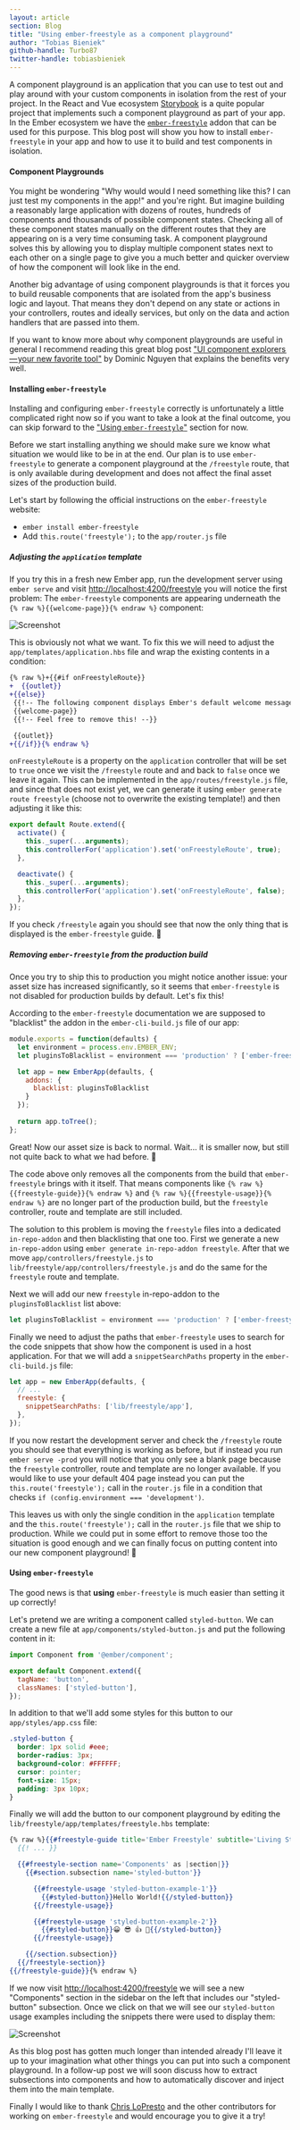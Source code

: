 ```yaml
---
layout: article
section: Blog
title: "Using ember-freestyle as a component playground"
author: "Tobias Bieniek"
github-handle: Turbo87
twitter-handle: tobiasbieniek
---
```


A component playground is an application that you can use to test out and
play around with your custom components in isolation from the rest of your
project. In the React and Vue ecosystem [Storybook] is a quite popular project
that implements such a component playground as part of your app. In the Ember
ecosystem we have the [`ember-freestyle`][ember-freestyle] addon that can be
used for this purpose. This blog post will show you how to install
`ember-freestyle` in your app and how to use it to build and test components
in isolation.

[Storybook]: https://storybook.js.org/
[ember-freestyle]: http://ember-freestyle.com/

<!--break-->


#### Component Playgrounds

You might be wondering "Why would would I need something like this? I can just
test my components in the app!" and you're right. But imagine building a
reasonably large application with dozens of routes, hundreds of components
and thousands of possible component states. Checking all of these
component states manually on the different routes that they are appearing on
is a very time consuming task. A component playground solves this by allowing
you to display multiple component states next to each other on a single page
to give you a much better and quicker overview of how the component will look
like in the end.

Another big advantage of using component playgrounds is that it forces you to
build reusable components that are isolated from the app's business logic and
layout. That means they don't depend on any state or actions in your
controllers, routes and ideally services, but only on the data and action
handlers that are passed into them.

If you want to know more about why component playgrounds are useful in general
I recommend reading this great blog post ["UI component explorers — your new favorite tool"][ui-component-explorers]
by Dominic Nguyen that explains the benefits very well.

[ui-component-explorers]: https://blog.hichroma.com/the-crucial-tool-for-modern-frontend-engineers-fb849b06187a


#### Installing `ember-freestyle`

Installing and configuring `ember-freestyle` correctly is unfortunately a
little complicated right now so if you want to take a look at the final
outcome, you can skip forward to the ["Using `ember-freestyle`"](#using-ember-freestyle)
section for now.

Before we start installing anything we should make sure we know what situation
we would like to be in at the end. Our plan is to use `ember-freestyle` to
generate a component playground at the `/freestyle` route, that is only
available during development and does not affect the final asset sizes of the
production build.

Let's start by following the official instructions on the `ember-freestyle`
website:

- `ember install ember-freestyle`
- Add `this.route('freestyle');` to the `app/router.js` file

##### Adjusting the `application` template

If you try this in a fresh new Ember app, run the development server using
`ember serve` and visit <http://localhost:4200/freestyle> you will notice the
first problem: The `ember-freestyle` components are appearing underneath the
`{% raw %}{{welcome-page}}{% endraw %}` component:

![Screenshot](/images/posts/2017-12-07-ember-freestyle/freestyle-underneath-welcome-page.png)

This is obviously not what we want. To fix this we will need to adjust the
`app/templates/application.hbs` file and wrap the existing contents in a
condition:

```diff
{% raw %}+{{#if onFreestyleRoute}}
+  {{outlet}}
+{{else}}
 {{!-- The following component displays Ember's default welcome message. --}}
 {{welcome-page}}
 {{!-- Feel free to remove this! --}}

 {{outlet}}
+{{/if}}{% endraw %}
```

`onFreestyleRoute` is a property on the `application` controller that will be
set to `true` once we visit the `/freestyle` route and and back to `false`
once we leave it again. This can be implemented in the `app/routes/freestyle.js`
file, and since that does not exist yet, we can generate it using 
`ember generate route freestyle` (choose not to overwrite the existing
template!) and then adjusting it like this:

```js
export default Route.extend({
  activate() {
    this._super(...arguments);
    this.controllerFor('application').set('onFreestyleRoute', true);
  },

  deactivate() {
    this._super(...arguments);
    this.controllerFor('application').set('onFreestyleRoute', false);
  },
});
```

If you check `/freestyle` again you should see that now the only thing that is
displayed is the `ember-freestyle` guide. 🎉

##### Removing `ember-freestyle` from the production build

Once you try to ship this to production you might notice another issue: your
asset size has increased significantly, so it seems that `ember-freestyle` is
not disabled for production builds by default. Let's fix this!

According to the `ember-freestyle` documentation we are supposed to "blacklist"
the addon in the `ember-cli-build.js` file of our app:

```js
module.exports = function(defaults) {
  let environment = process.env.EMBER_ENV;
  let pluginsToBlacklist = environment === 'production' ? ['ember-freestyle'] : [];

  let app = new EmberApp(defaults, {
    addons: {
      blacklist: pluginsToBlacklist
    }
  });
  
  return app.toTree();
};
```

Great! Now our asset size is back to normal. Wait... it is smaller now, but
still not quite back to what we had before. 🤔

The code above only removes all the components from the build that
`ember-freestyle` brings with it itself. That means components like
`{% raw %}{{freestyle-guide}}{% endraw %}` and `{% raw %}{{freestyle-usage}}{% endraw %}`
are no longer part of the production build, but the `freestyle` controller,
route and template are still included.

The solution to this problem is moving the `freestyle` files into a dedicated
`in-repo-addon` and then blacklisting that one too. First we generate a new
`in-repo-addon` using `ember generate in-repo-addon freestyle`. After that we
move `app/controllers/freestyle.js` to `lib/freestyle/app/controllers/freestyle.js`
and do the same for the `freestyle` route and template.

Next we will add our new `freestyle` in-repo-addon to the `pluginsToBlacklist`
list above:

```js
let pluginsToBlacklist = environment === 'production' ? ['ember-freestyle', 'freestyle'] : [];
```

Finally we need to adjust the paths that `ember-freestyle` uses to search for
the code snippets that show how the component is used in a host application.
For that we will add a `snippetSearchPaths` property in the `ember-cli-build.js`
file:

```js
let app = new EmberApp(defaults, {
  // ...
  freestyle: {
    snippetSearchPaths: ['lib/freestyle/app'],
  },
});
```

If you now restart the development server and check the `/freestyle` route
you should see that everything is working as before, but if instead you run
`ember serve -prod` you will notice that you only see a blank page because
the `freestyle` controller, route and template are no longer available.
If you would like to use your default 404 page instead you can put the
`this.route('freestyle');` call in the `router.js` file in a condition
that checks `if (config.environment === 'development')`.

This leaves us with only the single condition in the `application` template and
the `this.route('freestyle');` call in the `router.js` file that we ship to
production. While we could put in some effort to remove those too the situation
is good enough and we can finally focus on putting content into our new
component playground! 🎉


#### Using `ember-freestyle`

The good news is that **using** `ember-freestyle` is much easier than setting
it up correctly!

Let's pretend we are writing a component called `styled-button`. We can create
a new file at `app/components/styled-button.js` and put the following content
in it:

```js
import Component from '@ember/component';

export default Component.extend({
  tagName: 'button',
  classNames: ['styled-button'],
});
```

In addition to that we'll add some styles for this button to our
`app/styles/app.css` file:

```css
.styled-button {
  border: 1px solid #eee;
  border-radius: 3px;
  background-color: #FFFFFF;
  cursor: pointer;
  font-size: 15px;
  padding: 3px 10px;
}
```

Finally we will add the button to our component playground by editing the
`lib/freestyle/app/templates/freestyle.hbs` template:

```handlebars
{% raw %}{{#freestyle-guide title='Ember Freestyle' subtitle='Living Style Guide'}}
  {{! ... }}

  {{#freestyle-section name='Components' as |section|}}
    {{#section.subsection name='styled-button'}}

      {{#freestyle-usage 'styled-button-example-1'}}
        {{#styled-button}}Hello World!{{/styled-button}}
      {{/freestyle-usage}}

      {{#freestyle-usage 'styled-button-example-2'}}
        {{#styled-button}}😀 😎 👍 💯{{/styled-button}}
      {{/freestyle-usage}}

    {{/section.subsection}}
  {{/freestyle-section}}
{{/freestyle-guide}}{% endraw %}
```

If we now visit <http://localhost:4200/freestyle> we will see a new
"Components" section in the sidebar on the left that includes our
"styled-button" subsection. Once we click on that we will see our
`styled-button` usage examples including the snippets there were used to
display them:

![Screenshot](/images/posts/2017-12-07-ember-freestyle/styled-button.png)

As this blog post has gotten much longer than intended already I'll leave it
up to your imagination what other things you can put into such a component
playground. In a follow-up post we will soon discuss how to extract subsections
into components and how to automatically discover and inject them into the main
template.

Finally I would like to thank [Chris LoPresto] and the other contributors for
working on `ember-freestyle` and would encourage you to give it a try!

[Chris LoPresto]: https://github.com/chrislopresto